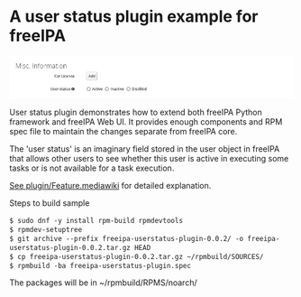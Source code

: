 # A user status plugin example for freeIPA

![](userstatus.png)

User status plugin demonstrates how to extend both freeIPA Python framework and
freeIPA Web UI. It provides enough components and RPM spec file to maintain the
changes separate from freeIPA core.

The 'user status' is an imaginary field stored in the user object in freeIPA
that allows other users to see whether this user is active in executing some
tasks or is not available for a task execution.

[See plugin/Feature.mediawiki](plugin/Feature.mediawiki) for detailed explanation.

Steps to build sample


    $ sudo dnf -y install rpm-build rpmdevtools
    $ rpmdev-setuptree
    $ git archive --prefix freeipa-userstatus-plugin-0.0.2/ -o freeipa-userstatus-plugin-0.0.2.tar.gz HEAD
    $ cp freeipa-userstatus-plugin-0.0.2.tar.gz ~/rpmbuild/SOURCES/
    $ rpmbuild -ba freeipa-userstatus-plugin.spec

The packages will be in ~/rpmbuild/RPMS/noarch/
